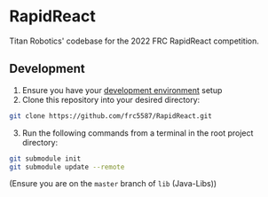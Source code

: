 # RapidReact

Titan Robotics' codebase for the 2022 FRC RapidReact competition.

## Development

1. Ensure you have your [development environment](https://docs.google.com/document/d/1aIU0DHuo5cpUBqaEfo6aFolHQICQZpcRSDaEHf0i_Rw/edit#heading=h.q5ppjllstyg5) setup
2. Clone this repository into your desired directory:
```bash
git clone https://github.com/frc5587/RapidReact.git
```
3. Run the following commands from a terminal in the root project directory:
```bash
git submodule init
git submodule update --remote
```
(Ensure you are on the `master` branch of `lib` (Java-Libs))